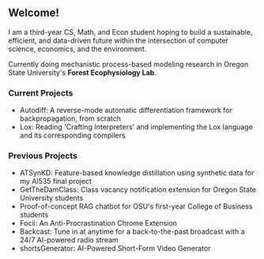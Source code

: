## Welcome!

I am a third-year CS, Math, and Econ student hoping to build a sustainable, efficient, and data-driven future within the intersection of computer science, economics, and the environment.

Currently doing mechanistic process-based modeling research in Oregon State University's **Forest Ecophysiology Lab**.

### Current Projects
* Autodiff: A reverse-mode automatic differentiation framework for backpropagation, from scratch
* Lox: Reading 'Crafting Interpreters' and implementing the Lox language and its corresponding compilers

### Previous Projects
* ATSynKD: Feature-based knowledge distillation using synthetic data for my AI535 final project
* GetTheDamClass: Class vacancy notification extension for Oregon State University students
* Proof-of-concept RAG chatbot for OSU's first-year College of Business students
* Focii: An Anti-Procrastination Chrome Extension
* Backcast: Tune in at anytime for a back-to-the-past broadcast with a 24/7 AI-powered radio stream
* shortsGenerator: AI-Powered Short-Form Video Generator
